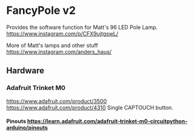 # FancyPole v2
Provides the software function for Matt's 96 LED Pole Lamp.
https://www.instagram.com/p/CFX9ujtgswL/

More of Matt's lamps and other stuff https://www.instagram.com/anders_haus/

## Hardware

### Adafruit Trinket M0
https://www.adafruit.com/product/3500
https://www.adafruit.com/product/4310
Single CAPTOUCH button.

#### Pinouts https://learn.adafruit.com/adafruit-trinket-m0-circuitpython-arduino/pinouts

